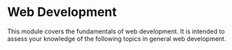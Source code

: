 # Web Development

This module covers the fundamentals of web development. It is intended to assess your knowledge of the following topics in general web development.
